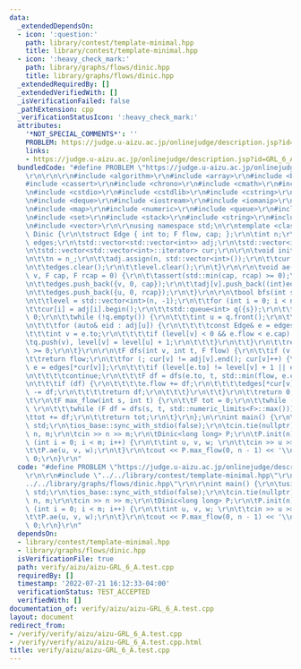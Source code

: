 ```yaml
---
data:
  _extendedDependsOn:
  - icon: ':question:'
    path: library/contest/template-minimal.hpp
    title: library/contest/template-minimal.hpp
  - icon: ':heavy_check_mark:'
    path: library/graphs/flows/dinic.hpp
    title: library/graphs/flows/dinic.hpp
  _extendedRequiredBy: []
  _extendedVerifiedWith: []
  _isVerificationFailed: false
  _pathExtension: cpp
  _verificationStatusIcon: ':heavy_check_mark:'
  attributes:
    '*NOT_SPECIAL_COMMENTS*': ''
    PROBLEM: https://judge.u-aizu.ac.jp/onlinejudge/description.jsp?id=GRL_6_A
    links:
    - https://judge.u-aizu.ac.jp/onlinejudge/description.jsp?id=GRL_6_A
  bundledCode: "#define PROBLEM \"https://judge.u-aizu.ac.jp/onlinejudge/description.jsp?id=GRL_6_A\"\
    \r\n\r\n\r\n#include <algorithm>\r\n#include <array>\r\n#include <bitset>\r\n\
    #include <cassert>\r\n#include <chrono>\r\n#include <cmath>\r\n#include <complex>\r\
    \n#include <cstdio>\r\n#include <cstdlib>\r\n#include <cstring>\r\n#include <ctime>\r\
    \n#include <deque>\r\n#include <iostream>\r\n#include <iomanip>\r\n#include <list>\r\
    \n#include <map>\r\n#include <numeric>\r\n#include <queue>\r\n#include <random>\r\
    \n#include <set>\r\n#include <stack>\r\n#include <string>\r\n#include <unordered_map>\r\
    \n#include <vector>\r\n\r\nusing namespace std;\n\r\ntemplate <class F> struct\
    \ Dinic {\r\n\tstruct Edge { int to; F flow, cap; };\r\n\tint n;\r\n\tstd::vector<Edge>\
    \ edges;\r\n\tstd::vector<std::vector<int>> adj;\r\n\tstd::vector<int> level;\r\
    \n\tstd::vector<std::vector<int>::iterator> cur;\r\n\r\n\tvoid init(int n_) {\r\
    \n\t\tn = n_;\r\n\t\tadj.assign(n, std::vector<int>());\r\n\t\tcur.assign(n, std::vector<int>::iterator());\r\
    \n\t\tedges.clear();\r\n\t\tlevel.clear();\r\n\t}\r\n\r\n\tvoid ae(int u, int\
    \ v, F cap, F rcap = 0) {\r\n\t\tassert(std::min(cap, rcap) >= 0);\r\n\t\tadj[u].push_back((int)edges.size());\r\
    \n\t\tedges.push_back({v, 0, cap});\r\n\t\tadj[v].push_back((int)edges.size());\r\
    \n\t\tedges.push_back({u, 0, rcap});\r\n\t}\r\n\r\n\tbool bfs(int s, int t) {\r\
    \n\t\tlevel = std::vector<int>(n, -1);\r\n\t\tfor (int i = 0; i < n; i++)\r\n\t\
    \t\tcur[i] = adj[i].begin();\r\n\t\tstd::queue<int> q({s});\r\n\t\tlevel[s] =\
    \ 0;\r\n\t\twhile (!q.empty()) {\r\n\t\t\tint u = q.front();\r\n\t\t\tq.pop();\r\
    \n\t\t\tfor (auto& eid : adj[u]) {\r\n\t\t\t\tconst Edge& e = edges[eid];\r\n\t\
    \t\t\tint v = e.to;\r\n\t\t\t\tif (level[v] < 0 && e.flow < e.cap) \r\n\t\t\t\t\
    \tq.push(v), level[v] = level[u] + 1;\r\n\t\t\t}\r\n\t\t}\r\n\t\treturn level[t]\
    \ >= 0;\r\n\t}\r\n\r\n\tF dfs(int v, int t, F flow) {\r\n\t\tif (v == t)\r\n\t\
    \t\treturn flow;\r\n\t\tfor (; cur[v] != adj[v].end(); cur[v]++) {\r\n\t\t\tEdge&\
    \ e = edges[*cur[v]];\r\n\t\t\tif (level[e.to] != level[v] + 1 || e.flow == e.cap)\r\
    \n\t\t\t\tcontinue;\r\n\t\t\tF df = dfs(e.to, t, std::min(flow, e.cap - e.flow));\r\
    \n\t\t\tif (df) {\r\n\t\t\t\te.flow += df;\r\n\t\t\t\tedges[*cur[v] ^ 1].flow\
    \ -= df;\r\n\t\t\t\treturn df;\r\n\t\t\t}\r\n\t\t}\r\n\t\treturn 0;\r\n\t}\r\n\
    \t\r\n\tF max_flow(int s, int t) {\r\n\t\tF tot = 0;\r\n\t\twhile (bfs(s, t))\
    \ \r\n\t\t\twhile (F df = dfs(s, t, std::numeric_limits<F>::max())) \r\n\t\t\t\
    \ttot += df;\r\n\t\treturn tot;\r\n\t}\r\n};\n\r\nint main() {\r\n\tusing namespace\
    \ std;\r\n\tios_base::sync_with_stdio(false);\r\n\tcin.tie(nullptr);\r\n\tint\
    \ n, m;\r\n\tcin >> n >> m;\r\n\tDinic<long long> P;\r\n\tP.init(n);\r\n\tfor\
    \ (int i = 0; i < m; i++) {\r\n\t\tint u, v, w; \r\n\t\tcin >> u >> v >> w;\r\n\
    \t\tP.ae(u, v, w);\r\n\t}\r\n\tcout << P.max_flow(0, n - 1) << '\\n';\r\n\treturn\
    \ 0;\r\n}\r\n"
  code: "#define PROBLEM \"https://judge.u-aizu.ac.jp/onlinejudge/description.jsp?id=GRL_6_A\"\
    \r\n\r\n#include \"../../library/contest/template-minimal.hpp\"\r\n#include \"\
    ../../library/graphs/flows/dinic.hpp\"\r\n\r\nint main() {\r\n\tusing namespace\
    \ std;\r\n\tios_base::sync_with_stdio(false);\r\n\tcin.tie(nullptr);\r\n\tint\
    \ n, m;\r\n\tcin >> n >> m;\r\n\tDinic<long long> P;\r\n\tP.init(n);\r\n\tfor\
    \ (int i = 0; i < m; i++) {\r\n\t\tint u, v, w; \r\n\t\tcin >> u >> v >> w;\r\n\
    \t\tP.ae(u, v, w);\r\n\t}\r\n\tcout << P.max_flow(0, n - 1) << '\\n';\r\n\treturn\
    \ 0;\r\n}\r\n"
  dependsOn:
  - library/contest/template-minimal.hpp
  - library/graphs/flows/dinic.hpp
  isVerificationFile: true
  path: verify/aizu/aizu-GRL_6_A.test.cpp
  requiredBy: []
  timestamp: '2022-07-21 16:12:33-04:00'
  verificationStatus: TEST_ACCEPTED
  verifiedWith: []
documentation_of: verify/aizu/aizu-GRL_6_A.test.cpp
layout: document
redirect_from:
- /verify/verify/aizu/aizu-GRL_6_A.test.cpp
- /verify/verify/aizu/aizu-GRL_6_A.test.cpp.html
title: verify/aizu/aizu-GRL_6_A.test.cpp
---
```

